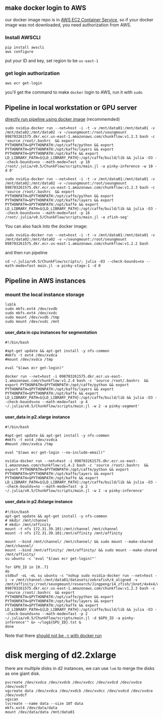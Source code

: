 ## make docker login to AWS
our docker image repo is in [AWS EC2 Container Service](https://console.aws.amazon.com/ecs/home?region=us-east-1#/repositories/chunkflow#images), so if your docker image was not downloaded, you need authorization from AWS.

### Install AWSCLI
    pip install awscli
    aws configure
put your ID and key, set region to be `us-east-1`

### get login authorization
    aws ecr get-login
you'll get the command to make `docker` login to AWS, run it with `sudo`

## Pipeline in local workstation or GPU server

[directly run pipeline using docker image](http://timmurphy.org/2015/02/27/running-multiple-programs-in-a-docker-container-from-the-command-line/) (recommemded)

    sudo nvidia-docker run --net=host -i -t -v /mnt/data01:/mnt/data01 -v /mnt/data02:/mnt/data02 -v ~/seungmount:/root/seungmount 098703261575.dkr.ecr.us-east-1.amazonaws.com/chunkflow:v1.2.3 bash -c 'source /root/.bashrc  && export PYTHONPATH=$PYTHONPATH:/opt/caffe/python && export PYTHONPATH=$PYTHONPATH:/opt/kaffe/layers && export PYTHONPATH=$PYTHONPATH:/opt/kaffe && export LD_LIBRARY_PATH=${LD_LIBRARY_PATH}:/opt/caffe/build/lib && julia -O3 --check-bounds=no --math-mode=fast -p 10 /root/.julia/v0.5/ChunkFlow/scripts/main.jl -a pinky-inference -w 10 -d 0'

    sudo nvidia-docker run --net=host -i -t -v /mnt/data01:/mnt/data01 -v /mnt/data02:/mnt/data02 -v ~/seungmount:/root/seungmount 098703261575.dkr.ecr.us-east-1.amazonaws.com/chunkflow:v1.2.3 bash -c 'source /root/.bashrc  && export PYTHONPATH=$PYTHONPATH:/opt/caffe/python && export PYTHONPATH=$PYTHONPATH:/opt/kaffe/layers && export PYTHONPATH=$PYTHONPATH:/opt/kaffe && export LD_LIBRARY_PATH=${LD_LIBRARY_PATH}:/opt/caffe/build/lib && julia -O3 --check-bounds=no --math-mode=fast -p 16 /root/.julia/v0.5/ChunkFlow/scripts/main.jl -a zfish-seg'

You can also hack into the docker image:

    sudo nvidia-docker run --net=host -i -t -v /mnt/data01:/mnt/data01 -v /mnt/data02:/mnt/data02 -v ~/seungmount:/root/seungmount 098703261575.dkr.ecr.us-east-1.amazonaws.com/chunkflow:v1.2.2 bash

and then run pipeline

    cd ~/.julia/v0.5/ChunkFlow/scripts/; julia -O3 --check-bounds=no --math-mode=fast main.jl -a pinky-stage-1 -d 0


## Pipeline in AWS instances
### mount the local instance storage

    lsblk
    sudo mkfs.ext4 /dev/xvdb
    sudo mkfs.ext4 /dev/xvdc
    sudo mount /dev/xvdb /tmp
    sudo mount /dev/xvdc /mnt


#### user_data in cpu instances for segmentation
```
#!/bin/bash

#apt-get update && apt-get install -y nfs-common
#mkfs -t ext4 /dev/xvdca
#mount /dev/xvdca /tmp

eval "$(aws ecr get-login)"

docker run --net=host -i 098703261575.dkr.ecr.us-east-1.amazonaws.com/chunkflow:v1.2.4 bash -c 'source /root/.bashrc  && export PYTHONPATH=$PYTHONPATH:/opt/caffe/python && export PYTHONPATH=$PYTHONPATH:/opt/kaffe/layers && export PYTHONPATH=$PYTHONPATH:/opt/kaffe && export LD_LIBRARY_PATH=${LD_LIBRARY_PATH}:/opt/caffe/build/lib && julia -O3 --check-bounds=no --math-mode=fast -p 4 ~/.julia/v0.5/ChunkFlow/scripts/main.jl -w 2 -a pinky-segment'
```

#### user_data in p2.xlarge instance
```
#!/bin/bash

#apt-get update && apt-get install -y nfs-common
#mkfs -t ext4 /dev/xvdca
#mount /dev/xvdca /tmp

eval "$(aws ecr get-login --no-include-email)"

nvidia-docker run --net=host -i 098703261575.dkr.ecr.us-east-1.amazonaws.com/chunkflow:v1.4.2 bash -c 'source /root/.bashrc  && export PYTHONPATH=$PYTHONPATH:/opt/caffe/python && export PYTHONPATH=$PYTHONPATH:/opt/kaffe/layers && export PYTHONPATH=$PYTHONPATH:/opt/kaffe && export LD_LIBRARY_PATH=${LD_LIBRARY_PATH}:/opt/caffe/build/lib && julia -O3 --check-bounds=no --math-mode=fast -p 2 ~/.julia/v0.5/ChunkFlow/scripts/main.jl -w 2 -a pinky-inference'
```

#### user_data in p2.8xlarge instance
```
#!/bin/bash
apt-get update && apt-get install -y nfs-common
# mkdir /mnt/channel
# mkdir /mnt/affinity
mount -t nfs 172.31.39.101:/mnt/channel /mnt/channel
mount -t nfs 172.31.39.101:/mnt/affinity /mnt/affinity

mount --bind /mnt/channel/ /mnt/channel/ && sudo mount --make-shared /mnt/channel/
mount --bind /mnt/affinity/ /mnt/affinity/ && sudo mount --make-shared /mnt/affinity/
su ubuntu -c 'eval "$(aws ecr get-login)"'

for GPU_ID in {0..7}
do
stdbuf -oL -eL su ubuntu -c "nohup sudo nvidia-docker run --net=host -i -v /mnt/channel:/mnt/data01/datasets/zebrafish/4_aligned -v /mnt/affinity:/root/seungmount/research/Jingpeng/14_zfish/jknet/4x4x4/affinitymap 098703261575.dkr.ecr.us-east-1.amazonaws.com/chunkflow:v1.2.3 bash -c 'source /root/.bashrc  && export PYTHONPATH=$PYTHONPATH:/opt/caffe/python && export PYTHONPATH=$PYTHONPATH:/opt/kaffe/layers && export PYTHONPATH=$PYTHONPATH:/opt/kaffe && export LD_LIBRARY_PATH=${LD_LIBRARY_PATH}:/opt/caffe/build/lib && julia -O3 --check-bounds=no --math-mode=fast -p 2 ~/.julia/v0.5/ChunkFlow/scripts/main.jl -d $GPU_ID -a pinky-inference'" &> ~/log${GPU_ID}.txt &
done
```

Note that there [should not be `-t` with docker run](http://stackoverflow.com/questions/29380344/docker-exec-it-returns-cannot-enable-tty-mode-on-non-tty-input)

# disk merging of d2.2xlarge
there are multiple disks in d2 instances, we can use `lvm` to merge the disks as one giant disk.

    pvcreate /dev/xvdca /dev/xvdcb /dev/xvdcc /dev/xvdcd /dev/xvdce /dev/xvdcf
    vgcreate data /dev/xvdca /dev/xvdcb /dev/xvdcc /dev/xvdcd /dev/xvdce /dev/xvdcf
    vgscan
    lvcreate --name data --size 10T data
    mkfs.ext4 /dev/data/data 
    mount /dev/data/data /mnt/data01


